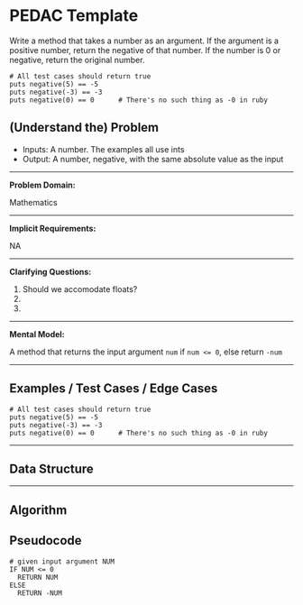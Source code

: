PEDAC Template
============

Write a method that takes a number as an argument. If the argument is a positive number, return the negative of that number. If the number is 0 or negative, return the original number.
```
# All test cases should return true
puts negative(5) == -5
puts negative(-3) == -3
puts negative(0) == 0      # There's no such thing as -0 in ruby
```

(Understand the) Problem
------------------------

* Inputs: A number.  The examples all use ints
* Output: A number, negative, with the same absolute value as the input

---

**Problem Domain:**

Mathematics

---

**Implicit Requirements:**

NA

---

**Clarifying Questions:**

1. Should we accomodate floats?
2.
3.

---

**Mental Model:**

A method that returns the input argument `num` if `num <= 0`, else return `-num`

---

Examples / Test Cases / Edge Cases
----------------------------------

```
# All test cases should return true
puts negative(5) == -5
puts negative(-3) == -3
puts negative(0) == 0      # There's no such thing as -0 in ruby
```

---

Data Structure
--------------

---

Algorithm
---------

Pseudocode
----
```
# given input argument NUM
IF NUM <= 0
  RETURN NUM
ELSE
  RETURN -NUM
```

